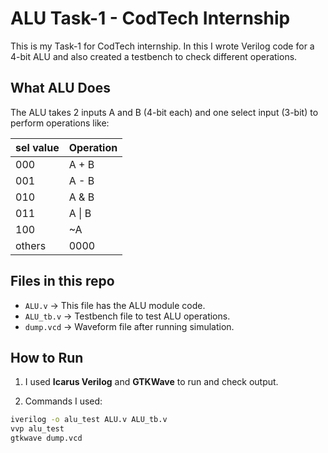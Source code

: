 # ALU Task-1 - CodTech Internship

This is my Task-1 for CodTech internship. In this I wrote Verilog code for a 4-bit ALU and also created a testbench to check different operations.

## What ALU Does

The ALU takes 2 inputs A and B (4-bit each) and one select input (3-bit) to perform operations like:

| sel value | Operation  |
|-----------|------------|
| 000       | A + B      |
| 001       | A - B      |
| 010       | A & B      |
| 011       | A \| B     |
| 100       | ~A         |
| others    | 0000       |

## Files in this repo

- `ALU.v` → This file has the ALU module code.
- `ALU_tb.v` → Testbench file to test ALU operations.
- `dump.vcd` → Waveform file after running simulation.

## How to Run

1. I used **Icarus Verilog** and **GTKWave** to run and check output.

2. Commands I used:

```bash
iverilog -o alu_test ALU.v ALU_tb.v
vvp alu_test
gtkwave dump.vcd
